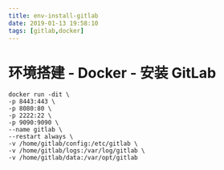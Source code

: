 ```yaml
---
title: env-install-gitlab
date: 2019-01-13 19:58:10
tags: [gitlab,docker]
---
```


#  环境搭建 - Docker - 安装 GitLab

```shell script
docker run -dit \
-p 8443:443 \
-p 8080:80 \
-p 2222:22 \
-p 9090:9090 \
--name gitlab \
--restart always \
-v /home/gitlab/config:/etc/gitlab \
-v /home/gitlab/logs:/var/log/gitlab \
-v /home/gitlab/data:/var/opt/gitlab 
```

